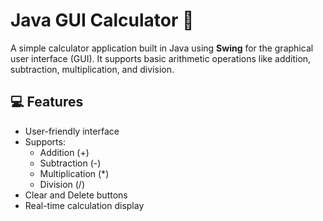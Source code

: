 # Java GUI Calculator 🧮

A simple calculator application built in Java using **Swing** for the graphical user interface (GUI). It supports basic arithmetic operations like addition, subtraction, multiplication, and division.

## 💻 Features

- User-friendly interface
- Supports:
  - Addition (+)
  - Subtraction (-)
  - Multiplication (*)
  - Division (/)
- Clear and Delete buttons
- Real-time calculation display


